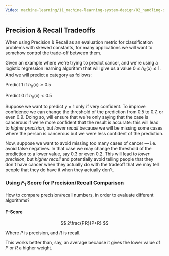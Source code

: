 ```yaml
---
Video: machine-learning/11_machine-learning-system-design/02_handling-skewed-data/02_trading-off-precision-and-recall.mp4
---
```


## Precision & Recall Tradeoffs

When using Precision & Recall as an evaluation metric for classification problems with skewed constants, for many applications we will want to somehow control the trade-off between them.

 Given an example where we're trying to predict cancer, and we're using a logistic regression learning algorithm that will give us a value $0 \le h_0(x) \le 1$. And we will predict a category as follows:

Predict $1$ if  $h_0(x)\ge0.5$

Predict $0$ if $h_0(x)\lt0.5$

Suppose we want to predict $y=1$ only if very confident.  To improve confidence we can change the threshold of the prediction from $0.5$ to $0.7$, or even $0.9$.  Doing so, will ensure that we're only saying that the case is cancerous if we're more confident that the result is accurate: this will lead to _higher precision_, but _lower recall_ because we will be missing some cases where the person is cancerous but we were less confident of the prediction.

Now, suppose we want to avoid missing too many cases of cancer — i.e. avoid false negatives. In that case we may change the threshold of the prediction to a lower value, say $0.3$ or even $0.2$.  This will lead to _lower precision_, but _higher recall_ and potentially avoid telling people that they don't have cancer when they actually do with the tradeoff that we may tell people that they do have it when they actually don't.

### Using $F_1$ Score for Precision/Recall Comparison

How to compare precision/recall numbers, in order to evaluate different algorithms?

#### F-Score

$$
2\frac{PR}{P+R}
$$

Where $P$ is precision, and $R$ is recall.

This works better than, say, an average because it gives the lower value of $P$ or $R$ a higher weight.
